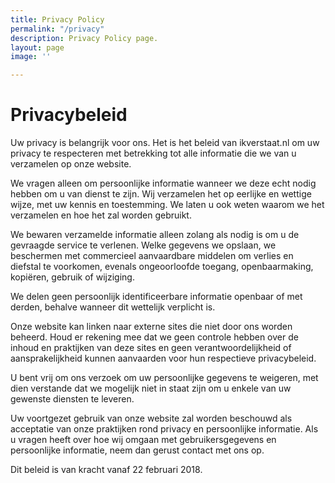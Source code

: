 ```yaml
---
title: Privacy Policy
permalink: "/privacy"
description: Privacy Policy page.
layout: page
image: ''

---
```

# Privacybeleid

Uw privacy is belangrijk voor ons. Het is het beleid van ikverstaat.nl om uw privacy te respecteren met betrekking tot alle informatie die we van u verzamelen op onze website.

We vragen alleen om persoonlijke informatie wanneer we deze echt nodig hebben om u van dienst te zijn. Wij verzamelen het op eerlijke en wettige wijze, met uw kennis en toestemming. We laten u ook weten waarom we het verzamelen en hoe het zal worden gebruikt.

We bewaren verzamelde informatie alleen zolang als nodig is om u de gevraagde service te verlenen. Welke gegevens we opslaan, we beschermen met commercieel aanvaardbare middelen om verlies en diefstal te voorkomen, evenals ongeoorloofde toegang, openbaarmaking, kopiëren, gebruik of wijziging.

We delen geen persoonlijk identificeerbare informatie openbaar of met derden, behalve wanneer dit wettelijk verplicht is.

Onze website kan linken naar externe sites die niet door ons worden beheerd. Houd er rekening mee dat we geen controle hebben over de inhoud en praktijken van deze sites en geen verantwoordelijkheid of aansprakelijkheid kunnen aanvaarden voor hun respectieve privacybeleid.

U bent vrij om ons verzoek om uw persoonlijke gegevens te weigeren, met dien verstande dat we mogelijk niet in staat zijn om u enkele van uw gewenste diensten te leveren.

Uw voortgezet gebruik van onze website zal worden beschouwd als acceptatie van onze praktijken rond privacy en persoonlijke informatie. Als u vragen heeft over hoe wij omgaan met gebruikersgegevens en persoonlijke informatie, neem dan gerust contact met ons op.

Dit beleid is van kracht vanaf 22 februari 2018.